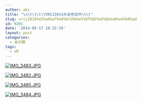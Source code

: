 ```yaml
---
author: aki
title: "\n\t\t\t\tVRSJ2014大会参加中\t\t"
slug: vrsj2014%e5%a4%a7%e4%bc%9a%e5%8f%82%e5%8a%a0%e4%b8%ad
id: 9201
date: '2014-09-17 10:32:28'
layout: post
categories:
  - 未分類
tags:
  - VR
---
```


[![IMG_3483.JPG](http://aki.shirai.as/wp-content/uploads/2014/09/IMG_3483.jpg)](http://aki.shirai.as/wp-content/uploads/2014/09/IMG_3483.jpg)  

[![IMG_3482.JPG](http://aki.shirai.as/wp-content/uploads/2014/09/IMG_3482.jpg)](http://aki.shirai.as/wp-content/uploads/2014/09/IMG_3482.jpg)  

[![IMG_3485.JPG](http://aki.shirai.as/wp-content/uploads/2014/09/IMG_3485.jpg)](http://aki.shirai.as/wp-content/uploads/2014/09/IMG_3485.jpg)  

[![IMG_3484.JPG](http://aki.shirai.as/wp-content/uploads/2014/09/IMG_3484.jpg)](http://aki.shirai.as/wp-content/uploads/2014/09/IMG_3484.jpg)